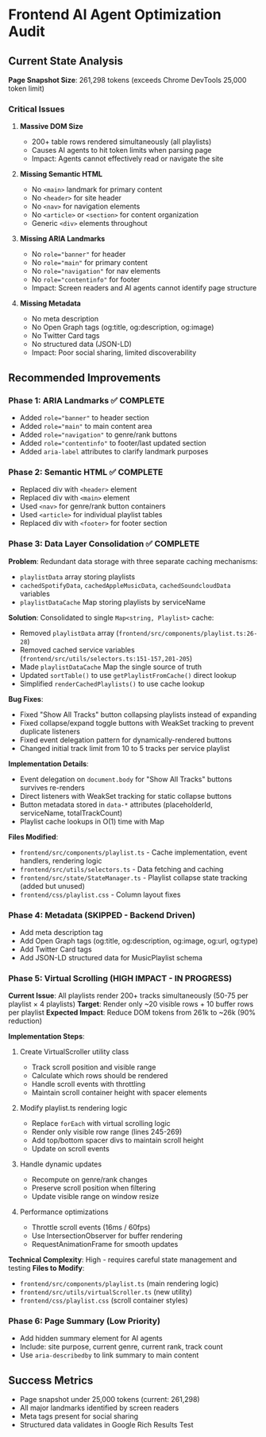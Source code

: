# Frontend AI Agent Optimization Audit

## Current State Analysis

**Page Snapshot Size**: 261,298 tokens (exceeds Chrome DevTools 25,000 token limit)

### Critical Issues

1. **Massive DOM Size**

   - 200+ table rows rendered simultaneously (all playlists)
   - Causes AI agents to hit token limits when parsing page
   - Impact: Agents cannot effectively read or navigate the site

2. **Missing Semantic HTML**

   - No `<main>` landmark for primary content
   - No `<header>` for site header
   - No `<nav>` for navigation elements
   - No `<article>` or `<section>` for content organization
   - Generic `<div>` elements throughout

3. **Missing ARIA Landmarks**

   - No `role="banner"` for header
   - No `role="main"` for primary content
   - No `role="navigation"` for nav elements
   - No `role="contentinfo"` for footer
   - Impact: Screen readers and AI agents cannot identify page structure

4. **Missing Metadata**
   - No meta description
   - No Open Graph tags (og:title, og:description, og:image)
   - No Twitter Card tags
   - No structured data (JSON-LD)
   - Impact: Poor social sharing, limited discoverability

## Recommended Improvements

### Phase 1: ARIA Landmarks ✅ COMPLETE

- Added `role="banner"` to header section
- Added `role="main"` to main content area
- Added `role="navigation"` to genre/rank buttons
- Added `role="contentinfo"` to footer/last updated section
- Added `aria-label` attributes to clarify landmark purposes

### Phase 2: Semantic HTML ✅ COMPLETE

- Replaced div with `<header>` element
- Replaced div with `<main>` element
- Used `<nav>` for genre/rank button containers
- Used `<article>` for individual playlist tables
- Replaced div with `<footer>` for footer section

### Phase 3: Data Layer Consolidation ✅ COMPLETE

**Problem**: Redundant data storage with three separate caching mechanisms:

- `playlistData` array storing playlists
- `cachedSpotifyData`, `cachedAppleMusicData`, `cachedSoundcloudData` variables
- `playlistDataCache` Map storing playlists by serviceName

**Solution**: Consolidated to single `Map<string, Playlist>` cache:

- Removed `playlistData` array (`frontend/src/components/playlist.ts:26-28`)
- Removed cached service variables (`frontend/src/utils/selectors.ts:151-157,201-205`)
- Made `playlistDataCache` Map the single source of truth
- Updated `sortTable()` to use `getPlaylistFromCache()` direct lookup
- Simplified `renderCachedPlaylists()` to use cache lookup

**Bug Fixes**:

- Fixed "Show All Tracks" button collapsing playlists instead of expanding
- Fixed collapse/expand toggle buttons with WeakSet tracking to prevent duplicate listeners
- Fixed event delegation pattern for dynamically-rendered buttons
- Changed initial track limit from 10 to 5 tracks per service playlist

**Implementation Details**:

- Event delegation on `document.body` for "Show All Tracks" buttons survives re-renders
- Direct listeners with WeakSet tracking for static collapse buttons
- Button metadata stored in `data-*` attributes (placeholderId, serviceName, totalTrackCount)
- Playlist cache lookups in O(1) time with Map

**Files Modified**:

- `frontend/src/components/playlist.ts` - Cache implementation, event handlers, rendering logic
- `frontend/src/utils/selectors.ts` - Data fetching and caching
- `frontend/src/state/StateManager.ts` - Playlist collapse state tracking (added but unused)
- `frontend/css/playlist.css` - Column layout fixes

### Phase 4: Metadata (SKIPPED - Backend Driven)

- Add meta description tag
- Add Open Graph tags (og:title, og:description, og:image, og:url, og:type)
- Add Twitter Card tags
- Add JSON-LD structured data for MusicPlaylist schema

### Phase 5: Virtual Scrolling (HIGH IMPACT - IN PROGRESS)

**Current Issue**: All playlists render 200+ tracks simultaneously (50-75 per playlist × 4 playlists)
**Target**: Render only ~20 visible rows + 10 buffer rows per playlist
**Expected Impact**: Reduce DOM tokens from 261k to ~26k (90% reduction)

**Implementation Steps**:

1. Create VirtualScroller utility class

   - Track scroll position and visible range
   - Calculate which rows should be rendered
   - Handle scroll events with throttling
   - Maintain scroll container height with spacer elements

2. Modify playlist.ts rendering logic

   - Replace `forEach` with virtual scrolling logic
   - Render only visible row range (lines 245-269)
   - Add top/bottom spacer divs to maintain scroll height
   - Update on scroll events

3. Handle dynamic updates

   - Recompute on genre/rank changes
   - Preserve scroll position when filtering
   - Update visible range on window resize

4. Performance optimizations
   - Throttle scroll events (16ms / 60fps)
   - Use IntersectionObserver for buffer rendering
   - RequestAnimationFrame for smooth updates

**Technical Complexity**: High - requires careful state management and testing
**Files to Modify**:

- `frontend/src/components/playlist.ts` (main rendering logic)
- `frontend/src/utils/virtualScroller.ts` (new utility)
- `frontend/css/playlist.css` (scroll container styles)

### Phase 6: Page Summary (Low Priority)

- Add hidden summary element for AI agents
- Include: site purpose, current genre, current rank, track count
- Use `aria-describedby` to link summary to main content

## Success Metrics

- Page snapshot under 25,000 tokens (current: 261,298)
- All major landmarks identified by screen readers
- Meta tags present for social sharing
- Structured data validates in Google Rich Results Test
